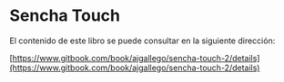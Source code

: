 # Sencha Touch

El contenido de este libro se puede consultar en la siguiente dirección: 

[https://www.gitbook.com/book/ajgallego/sencha-touch-2/details](https://www.gitbook.com/book/ajgallego/sencha-touch-2/details)
